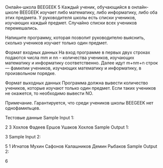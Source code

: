 Онлайн-школа BEEGEEK 5
Каждый ученик, обучающийся в онлайн-школе BEEGEEK изучает либо математику, либо информатику, либо оба этих предмета. У руководителя школы есть списки учеников, изучающих каждый предмет. Случайно списки всех учеников перемешались.

Напишите программу, которая позволит руководителю выяснить, сколько учеников изучает только один предмет.

Формат входных данных
На вход программе в первых двух строках подаются числа mm и nn – количества учеников, изучающих математику и информатику соответственно. Далее идут m+nm+n строк — фамилии учеников, изучающих математику и информатику, в произвольном порядке.

Формат выходных данных
Программа должна вывести количество учеников, которые изучают только один предмет. Если таких учеников не окажется, то необходимо вывести NO.

Примечание. Гарантируется, что среди учеников школы BEEGEEK нет однофамильцев.

Тестовые данные
Sample Input 1:

2
3
Хохлов
Фадеев
Ершов
Ушаков
Хохлов
Sample Output 1:

3
Sample Input 2:

5
1
Игнатов
Мухин
Сафонов
Калашников
Демин
Рыбаков
Sample Output 2:

6
